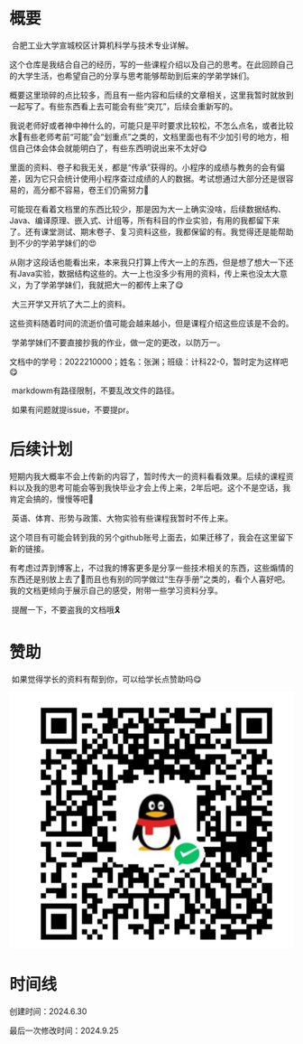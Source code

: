 # 概要

​	合肥工业大学宣城校区计算机科学与技术专业详解。

​	这个仓库是我结合自己的经历，写的一些课程介绍以及自己的思考。在此回顾自己的大学生活，也希望自己的分享与思考能够帮助到后来的学弟学妹们。

​	概要这里琐碎的点比较多，而且有一些内容和后续的文章相关，这里我暂时就放到一起写了。有些东西看上去可能会有些“突兀”，后续会重新写的。

​	我说老师好或者神中神什么的，可能只是平时要求比较松，不怎么点名，或者比较水🤣有些老师考前“可能”会“划重点”之类的，文档里面也有不少加引号的地方，相信自己体会体会就能明白了，有些东西明说出来不太好😋

​	里面的资料、卷子和我无关，都是“传承”获得的。小程序的成绩与教务的会有偏差，因为它只会统计使用小程序查过成绩的人的数据。考试想通过大部分还是很容易的，高分都不容易，卷王们仍需努力🤣

​	可能现在看着文档里的东西比较少，那是因为大一上确实没啥，后续数据结构、Java、编译原理、嵌入式、计组等，所有科目的作业实验，有用的我都留下来了。还有课堂测试、期末卷子、复习资料这些，我都保留的有。我觉得还是能帮助到不少的学弟学妹们的😍

​	从刚才这段话也能看出来，本来我只打算上传大一上的东西，但是想了想大一下还有Java实验，数据结构这些的。大一上也没多少有用的资料，传上来也没太大意义，为了学弟学妹们，我就把大一的都传上来了😋

​	大三开学又开坑了大二上的资料。

​	这些资料随着时间的流逝价值可能会越来越小，但是课程介绍这些应该是不会的。

​	学弟学妹们不要直接抄我的作业，做一定的更改，以防万一。

​	文档中的学号：2022210000；姓名：张渊；班级：计科22-0，暂时定为这样吧😋

​	markdowm有路径限制，不要乱改文件的路径。

​	如果有问题就提issue，不要提pr。

# 后续计划

​	短期内我大概率不会上传新的内容了，暂时传大一的资料看看效果。后续的课程资料以及我的思考可能会等到我快毕业才会上传上来，2年后吧。这个不是空话，我肯定会搞的，慢慢等吧🤣

​	英语、体育、形势与政策、大物实验有些课程我暂时不传上来。

​	这个项目有可能会转到我的另个github账号上面去，如果迁移了，我会在这里留下新的链接。

​	有考虑过弄到博客上，不过我的博客更多是分享一些技术相关的东西，这些煽情的东西还是别放上去了🤣而且也有别的同学做过“生存手册”之类的，看个人喜好吧。我的文档更倾向于展示自己的感受，附带一些学习资料分享。

​	提醒一下，不要盗我的文档哦🎗️

# 赞助

​	如果觉得学长的资料有帮到你，可以给学长点赞助吗😋

![image-20240710121744209](readme-assets/image-20240710121744209.png)

# 时间线

创建时间：2024.6.30

最后一次修改时间：2024.9.25
